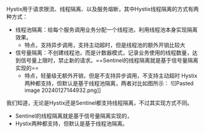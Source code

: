 Hystix用于请求限流、线程隔离、以及服务熔断，其中Hystix线程隔离的方式有两种方式：
- 线程池隔离：给每个服务调用业务分配一个线程池，利用线程池本身实现隔离效果。
	- 特点，支持异步调用，支持主动超时，但是线程池的额外开销比较大
- 信号量隔离：不创建线程池，而是计数器模式，记录业务使用的线程数量，达到信号量上限时，禁止新的请求。==Sentinel的线程隔离就是基于信号量隔离实现的==
	- 特点，轻量级无额外开销，但是不支持异步调用，不支持主动超时
Hystix两种都支持，但默认是基于线程池隔离，两者对比如图所示：
![[Pasted image 20240127144932.png]]


我们知道，无论是Hystix还是Sentinel都支持线程隔离，不过其实现方式不同。
- Sentinel的线程隔离就是基于信号量隔离实现的，
- Hystix两种都支持，但默认是基于线程池隔离。